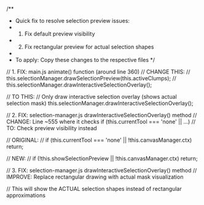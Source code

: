 /**
 * Quick fix to resolve selection preview issues:
 * 1. Fix default preview visibility 
 * 2. Fix rectangular preview for actual selection shapes
 * 
 * To apply: Copy these changes to the respective files
 */

// 1. FIX: main.js animate() function (around line 360)
// CHANGE THIS:
// this.selectionManager.drawSelectionPreview(this.activeClumps);
// this.selectionManager.drawInteractiveSelectionOverlay();

// TO THIS:
// Only draw interactive selection overlay (shows actual selection mask)
this.selectionManager.drawInteractiveSelectionOverlay();

// 2. FIX: selection-manager.js drawInteractiveSelectionOverlay() method
// CHANGE: Line ~555 where it checks if (this.currentTool === 'none' || ...)
// TO: Check preview visibility instead

// ORIGINAL:
// if (this.currentTool === 'none' || !this.canvasManager.ctx) return;

// NEW:
// if (!this.showSelectionPreview || !this.canvasManager.ctx) return;

// 3. FIX: selection-manager.js drawInteractiveSelectionOverlay() method
// IMPROVE: Replace rectangular drawing with actual mask visualization

// This will show the ACTUAL selection shapes instead of rectangular approximations